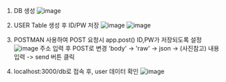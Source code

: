 1. DB 생성
![image](https://github.com/user-attachments/assets/4c51ed0a-a9f2-40cd-9ea0-8107c38b7282)

2. USER Table 생성 후 ID/PW 저장
![image](https://github.com/user-attachments/assets/f81d2939-87a9-4dbf-a206-9c4d44722539)
![image](https://github.com/user-attachments/assets/df31a57f-8a1c-42c1-b9b9-ca86068f4adb)


3. POSTMAN 사용하여 POST 요청시 app.post() ID,PW가 저장되도록 설정
![image](https://github.com/user-attachments/assets/21202d7a-89eb-4fac-965e-ff1da19297da)
주소 입력 후 POST로 변경
'body' -> 'raw' -> json -> (사진참고) 내용 입력 -> send 버튼 클릭

5. localhost:3000/db로 접속 후, user 데이터 확인
![image](https://github.com/user-attachments/assets/484eef96-84c9-4676-baf7-2a5aba18d7ce)



